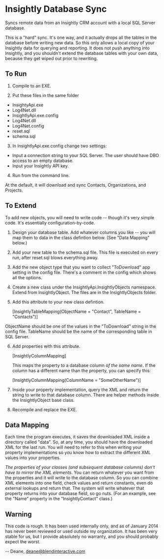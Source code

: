 Insightly Database Sync
=======================

Syncs remote data from an Insightly CRM account with a local SQL Server database.

This is a "hard" sync.  It's one way, and it actually drops all the tables in the database before writing new data.  So this only allows a local copy of your Insightly data for querying and reporting.  It does not push anything into Insightly, and you shouldn't extend the database tables with your own data, because they get wiped out prior to rewriting.

To Run
------

1. Compile to an EXE.

2. Put these files in the same folder

 * InsightyApi.exe
 * Log4Net.dll
 * InsightlyApi.exe.config
 * Log4Net.dll
 * Log4Net.config
 * reset.sql
 * schema.sql

3. In InsightlyApi.exe.config change two settings:

 * Input a connection string to your SQL Server.  The user should have DBO access to an empty database.
 * Input your Insightly API key.

4. Run from the command line.

At the default, it will download and sync Contacts, Organizations, and Projects.

To Extend
---------

To add new objects, you will need to write code -- though it's very simple code.  It's essentially configuration-by-code.

1. Design your database table.  Add whatever columns you like -- you will map them to data in the class defintion below. (See "Data Mapping" below.)

2. Add your new table to the schema.sql file.  This file is executed on every run, after reset.sql blows everything away.

3. Add the new object type that you want to collect "ToDownload" app setting in the config file.  There's a comment in the config which shows all the options.

4. Create a new class under the InsightlyApi.InsightlyObjects namespace. Extend from InsightlyObject.  The files are in the InsightlyObjects folder.

5. Add this attribute to your new class defintion.

    [InsightlyTableMapping(ObjectName = "Contact", TableName = "Contacts")]

 ObjectName should be one of the values in the "ToDownload" string in the config file.  TableName should be the name of the corresponding table in SQL Server.

6. Add properties with this attribute.

    [InsightlyColumnMapping]

   This maps the property to a database column _of the same name_.  If the column has a different name than the property, you can specify this:

    [InsightlyColumnMapping(ColumnName = "SomeOtherName")]

7. Inside your property implementation, query the XML and return the string to write to that database column.  There are helper methods inside the InsightlyObject base class.

8. Recompile and replace the EXE.

Data Mapping
--------------------
Each time the program executes, it saves the downloaded XML inside a directory called "data".  So, at any time, you should have the downloaded XML for the last run.  You will need to refer to this when writing your property implementations so you know how to extract the different XML values into your properties.

_The properties of your classes (and subsequent database columns) don't have to mirror the XML elements_.  You can return whatever you want from the properties and it will write to the database column.  So you can combine XML elements into one field, check values and return constants, even do external lookups and return that.  The system will write whatever that property returns into your database field, so go nuts.  (For an example, see the "Name" property in the "InsightlyContact" class.)

Warning
---------
This code is rough. It has been used internally only, and as of January 2014 has never been reviewed or used outside my organization.  It has been very stable for us, but I provide absolutely no warranty, and you should probably expect the worst.

-- Deane, deane@blendinteractive.com